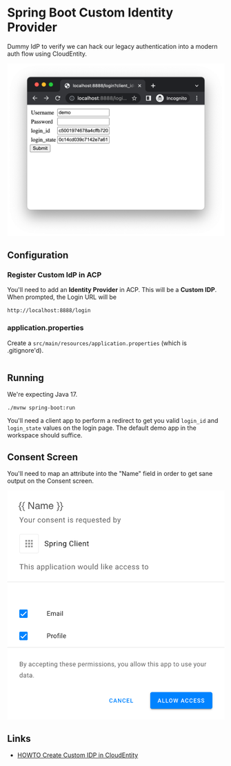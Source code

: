 # Spring Boot Custom Identity Provider

Dummy IdP to verify we can hack our legacy authentication into a modern
auth flow using CloudEntity.

![login screen](./docs/login.png)

## Configuration

### Register Custom IdP in ACP

You'll need to add an **Identity Provider** in ACP. This will be a **Custom IDP**. When prompted, the Login URL will be

```text
http://localhost:8888/login
```

### application.properties

Create a `src/main/resources/application.properties` (which is .gitignore'd).

```properties

```

## Running

We're expecting Java 17.

```shell
./mvnw spring-boot:run
```

You'll need a client app to perform a redirect to get you valid
`login_id` and `login_state` values on the login page. The default demo app
in the workspace should suffice.

## Consent Screen

You'll need to map an attribute into the "Name" field in order to get sane output on the
Consent screen.

![Consent Screen](./docs/consent.png)

## Links

- [HOWTO Create Custom IDP in CloudEntity](https://cloudentity.com/developers/howtos/identities/custom-idp/)